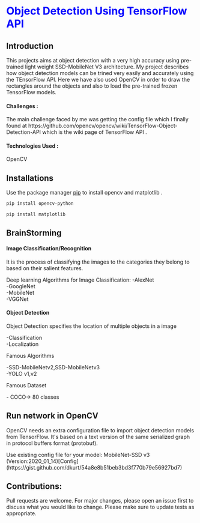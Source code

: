 <h1 style = "color:blue"> Object Detection Using TensorFlow API</h1>
<h2>Introduction</h2>
<p> This projects aims at object detection with a very high accuracy using pre-trained light weight SSD-MobileNet V3 architecture. 
My project describes how object detection models can be trined very easily and accurately using the TEnsorFlow API.
Here we have also used OpenCV in order to draw the rectangles around the objects and also to load the pre-trained frozen TensorFlow models.
<h4>Challenges  :</h4>
The main challenge faced by me was getting the config file which I finally found at https://github.com/opencv/opencv/wiki/TensorFlow-Object-Detection-API which is the wiki page of TensorFlow API . 
<h4>Technologies Used  :</h4>OpenCV 
</p>
<h2>Installations</h2>

Use the package manager [pip](https://pip.pypa.io/en/stable/) to install opencv and matplotlib .
```bash
pip install opencv-python
```
```bash
pip install matplotlib
```
<h2>BrainStorming</h2>
<h4>Image Classification/Recognition</h4>
<p>It is the process of classifying the images to the categories they belong to based on their salient features.</p>
 Deep learning Algorithms for Image Classification:
-AlexNet</br>
-GoogleNet</br>
-MobileNet</br>
-VGGNet</br>

<h4>Object Detection</h4>
<p>Object Detection specifies the location of multiple objects in a image</p>
-Classification</br>
-Localization
</br>
<p>Famous Algorithms</p>
-SSD-MobileNetv2,SSD-MobileNetv3</br>
-YOLO v1,v2</br>

<p>Famous Dataset</p>
- COCO-> 80 classes

<h2>Run network in OpenCV</h2>
<p>OpenCV needs an extra configuration file to import object detection models from TensorFlow. It's based on a text version of the same serialized graph in protocol buffers format (protobuf).</p>
Use existing config file for your model:
MobileNet-SSD v3 (Version:2020_01_14)[Config](https://gist.github.com/dkurt/54a8e8b51beb3bd3f770b79e56927bd7)

<h2>Contributions:</h2>
<p>
Pull requests are welcome. For major changes, please open an issue first to discuss what you would like to change.
Please make sure to update tests as appropriate.
</p>